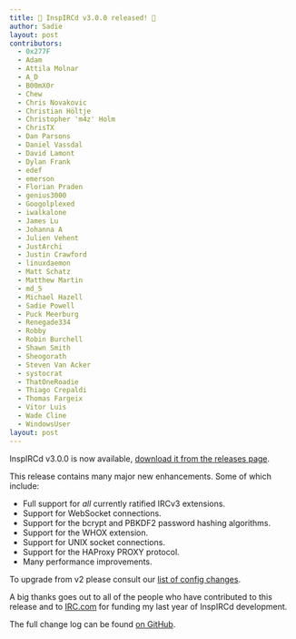 ```yaml
---
title: 🎉 InspIRCd v3.0.0 released! 🎉
author: Sadie
layout: post
contributors:
  - 0x277F
  - Adam
  - Attila Molnar
  - A_D
  - B00mX0r
  - Chew
  - Chris Novakovic
  - Christian Höltje
  - Christopher 'm4z' Holm
  - ChrisTX
  - Dan Parsons
  - Daniel Vassdal
  - David Lamont
  - Dylan Frank
  - edef
  - emerson
  - Florian Praden
  - genius3000
  - Googolplexed
  - iwalkalone
  - James Lu
  - Johanna A
  - Julien Vehent
  - JustArchi
  - Justin Crawford
  - linuxdaemon
  - Matt Schatz
  - Matthew Martin
  - md_5
  - Michael Hazell
  - Sadie Powell
  - Puck Meerburg
  - Renegade334
  - Robby
  - Robin Burchell
  - Shawn Smith
  - Sheogorath
  - Steven Van Acker
  - systocrat
  - ThatOneRoadie
  - Thiago Crepaldi
  - Thomas Fargeix
  - Vitor Luis
  - Wade Cline
  - WindowsUser
layout: post
---
```


InspIRCd v3.0.0 is now available, [download it from the releases page](https://github.com/inspircd/inspircd/releases).

This release contains many major new enhancements. Some of which include:

- Full support for *all* currently ratified IRCv3 extensions.
- Support for WebSocket connections.
- Support for the bcrypt and PBKDF2 password hashing algorithms.
- Support for the WHOX extension.
- Support for UNIX socket connections.
- Support for the HAProxy PROXY protocol.
- Many performance improvements.

To upgrade from v2 please consult our [list of config changes](https://docs.inspircd.org/3/breaking-changes).

A big thanks goes out to all of the people who have contributed to this release and to [IRC.com](https://irc.com) for funding my last year of InspIRCd development.

<!--more-->

The full change log can be found [on GitHub](https://github.com/inspircd/inspircd/compare/insp20...v3.0.0).